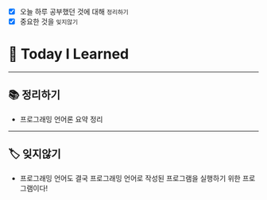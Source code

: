 - [x]  오늘 하루 공부했던 것에 대해 `정리하기`
- [x]  중요한 것을 `잊지않기`

# 🚩 Today I Learned

---

## 📚 정리하기

- 프로그래밍 언어론 요약 정리

---

## 🏷 잊지않기

- 프로그래밍 언어도 결국 프로그래밍 언어로 작성된 프로그램을 실행하기 위한 프로그램이다!
